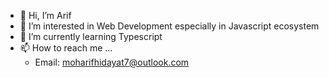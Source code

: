 - 👋 Hi, I’m Arif
- 👀 I’m interested in Web Development especially in Javascript ecosystem
- 🌱 I’m currently learning Typescript
- 📫 How to reach me ...
  - Email: moharifhidayat7@outlook.com
 
<!---
moharifhidayat7/moharifhidayat7 is a ✨ special ✨ repository because its `README.md` (this file) appears on your GitHub profile.
You can click the Preview link to take a look at your changes.
--->
